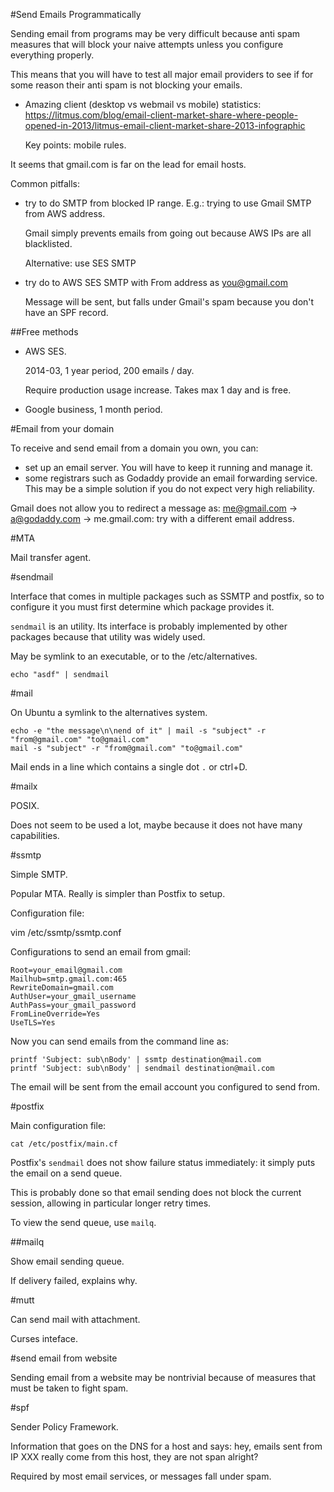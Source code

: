 #Send Emails Programmatically

Sending email from programs may be very difficult because anti spam measures that will block your naive attempts unless you configure everything properly.

This means that you will have to test all major email providers to see if for some reason their anti spam is not blocking your emails.

- Amazing client (desktop vs webmail vs mobile) statistics: https://litmus.com/blog/email-client-market-share-where-people-opened-in-2013/litmus-email-client-market-share-2013-infographic

    Key points: mobile rules.

It seems that gmail.com is far on the lead for email hosts.

Common pitfalls:

- try to do SMTP from blocked IP range. E.g.: trying to use Gmail SMTP from AWS address.

    Gmail simply prevents emails from going out because AWS IPs are all blacklisted.

    Alternative: use SES SMTP

- try do to AWS SES SMTP with From address as you@gmail.com

    Message will be sent, but falls under Gmail's spam because you don't have an SPF record. 

##Free methods

- AWS SES.

    2014-03, 1 year period, 200 emails / day.

    Require production usage increase. Takes max 1 day and is free.

- Google business, 1 month period.

#Email from your domain

To receive and send email from a domain you own, you can:

- set up an email server. You will have to keep it running and manage it.
- some registrars such as Godaddy provide an email forwarding service. This may be a simple solution if you do not expect very high reliability.

Gmail does not allow you to redirect a message as: me@gmail.com -> a@godaddy.com -> me.gmail.com: try with a different email address.

#MTA

Mail transfer agent.

#sendmail

Interface that comes in multiple packages such as SSMTP and postfix, so to configure it you must first determine which package provides it.

`sendmail` is an utility. Its interface is probably implemented by other packages because that utility was widely used.

May be symlink to an executable, or to the /etc/alternatives.

    echo "asdf" | sendmail

#mail

On Ubuntu a symlink to the alternatives system.

    echo -e "the message\n\nend of it" | mail -s "subject" -r "from@gmail.com" "to@gmail.com"
    mail -s "subject" -r "from@gmail.com" "to@gmail.com"

Mail ends in a line which contains a single dot `.` or ctrl+D.

#mailx

POSIX.

Does not seem to be used a lot, maybe because it does not have many capabilities.

#ssmtp

Simple SMTP.

Popular MTA. Really is simpler than Postfix to setup.

Configuration file:

vim /etc/ssmtp/ssmtp.conf

Configurations to send an email from gmail:

    Root=your_email@gmail.com
    Mailhub=smtp.gmail.com:465
    RewriteDomain=gmail.com
    AuthUser=your_gmail_username
    AuthPass=your_gmail_password
    FromLineOverride=Yes
    UseTLS=Yes

Now you can send emails from the command line as:

    printf 'Subject: sub\nBody' | ssmtp destination@mail.com
    printf 'Subject: sub\nBody' | sendmail destination@mail.com

The email will be sent from the email account you configured to send from.

#postfix

Main configuration file:

    cat /etc/postfix/main.cf

Postfix's `sendmail` does not show failure status immediately: it simply puts the email on a send queue.

This is probably done so that email sending does not block the current session, allowing in particular longer retry times.

To view the send queue, use `mailq`.

##mailq

Show email sending queue.

If delivery failed, explains why.

#mutt

Can send mail with attachment.

Curses inteface.

#send email from website

Sending email from a website may be nontrivial because of measures that must be taken to fight spam.

#spf

Sender Policy Framework.

Information that goes on the DNS for a host and says: hey, emails sent from IP XXX really come from this host, they are not span alright?

Required by most email services, or messages fall under spam.
